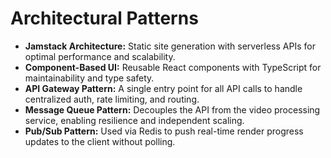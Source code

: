 # Architectural Patterns

* **Jamstack Architecture:** Static site generation with serverless APIs for optimal performance and scalability.
* **Component-Based UI:** Reusable React components with TypeScript for maintainability and type safety.
* **API Gateway Pattern:** A single entry point for all API calls to handle centralized auth, rate limiting, and routing.
* **Message Queue Pattern:** Decouples the API from the video processing service, enabling resilience and independent scaling.
* **Pub/Sub Pattern:** Used via Redis to push real-time render progress updates to the client without polling.
